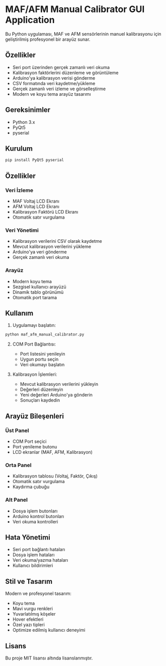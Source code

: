 # MAF/AFM Manual Calibrator GUI Application

Bu Python uygulaması, MAF ve AFM sensörlerinin manuel kalibrasyonu için geliştirilmiş profesyonel bir arayüz sunar.

## Özellikler

- Seri port üzerinden gerçek zamanlı veri okuma
- Kalibrasyon faktörlerini düzenleme ve görüntüleme
- Arduino'ya kalibrasyon verisi gönderme
- CSV formatında veri kaydetme/yükleme
- Gerçek zamanlı veri izleme ve görselleştirme
- Modern ve koyu tema arayüz tasarımı

## Gereksinimler

- Python 3.x
- PyQt5
- pyserial

## Kurulum

```bash
pip install PyQt5 pyserial
```

## Özellikler

### Veri İzleme
- MAF Voltaj LCD Ekranı
- AFM Voltaj LCD Ekranı
- Kalibrasyon Faktörü LCD Ekranı
- Otomatik satır vurgulama

### Veri Yönetimi
- Kalibrasyon verilerini CSV olarak kaydetme
- Mevcut kalibrasyon verilerini yükleme
- Arduino'ya veri gönderme
- Gerçek zamanlı veri okuma

### Arayüz
- Modern koyu tema
- Sezgisel kullanıcı arayüzü
- Dinamik tablo görünümü
- Otomatik port tarama

## Kullanım

1. Uygulamayı başlatın:
```bash
python maf_afm_manual_calibrator.py
```

2. COM Port Bağlantısı:
   - Port listesini yenileyin
   - Uygun portu seçin
   - Veri okumayı başlatın

3. Kalibrasyon İşlemleri:
   - Mevcut kalibrasyon verilerini yükleyin
   - Değerleri düzenleyin
   - Yeni değerleri Arduino'ya gönderin
   - Sonuçları kaydedin

## Arayüz Bileşenleri

### Üst Panel
- COM Port seçici
- Port yenileme butonu
- LCD ekranlar (MAF, AFM, Kalibrasyon)

### Orta Panel
- Kalibrasyon tablosu (Voltaj, Faktör, Çıkış)
- Otomatik satır vurgulama
- Kaydırma çubuğu

### Alt Panel
- Dosya işlem butonları
- Arduino kontrol butonları
- Veri okuma kontrolleri

## Hata Yönetimi

- Seri port bağlantı hataları
- Dosya işlem hataları
- Veri okuma/yazma hataları
- Kullanıcı bildirimleri

## Stil ve Tasarım

Modern ve profesyonel tasarım:
- Koyu tema
- Mavi vurgu renkleri
- Yuvarlatılmış köşeler
- Hover efektleri
- Özel yazı tipleri
- Optimize edilmiş kullanıcı deneyimi

## Lisans

Bu proje MIT lisansı altında lisanslanmıştır.
